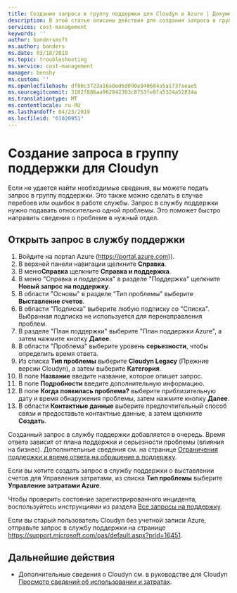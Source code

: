 ```yaml
---
title: Создание запроса в группу поддержки для Cloudyn в Azure | Документы Майкрософт
description: В этой статье описаны действия для создания запроса в группу поддержки для Cloudyn.
services: cost-management
keywords: ''
author: bandersmsft
ms.author: banders
ms.date: 03/18/2019
ms.topic: troubleshooting
ms.service: cost-management
manager: benshy
ms.custom: ''
ms.openlocfilehash: df86c3723a16a0ed6d090e940684a5a1737aeae5
ms.sourcegitcommit: 3102f886aa962842303c8753fe8fa5324a52834a
ms.translationtype: MT
ms.contentlocale: ru-RU
ms.lasthandoff: 04/23/2019
ms.locfileid: "61020951"
---
```

# <a name="create-a-support-request-for-cloudyn"></a>Создание запроса в группу поддержки для Cloudyn

Если не удается найти необходимые сведения, вы можете подать запрос в группу поддержки. Это также можно сделать в случае перебоев или ошибок в работе службы. Запрос в службу поддержки нужно подавать относительно одной проблемы. Это поможет быстро направить сведения о проблеме в нужный отдел.

## <a name="open-a-support-ticket"></a>Открыть запрос в службу поддержки

1. Войдите на портал Azure (https://portal.azure.com)).
2. В верхней панели навигации щелкните **Справка**.
3. В меню**Справка** щелкните **Справка и поддержка**.
4. В меню "Справка и поддержка" в разделе "Поддержка" щелкните **Новый запрос на поддержку**.
5. В области "Основы" в разделе "Тип проблемы" выберите **Выставление счетов**.
6. В области "Подписка" выберите любую подписку со "Списка". Выбранная подписка не используется для перенаправления проблем.
7. В разделе "План поддержки" выберите "План поддержки Azure", а затем нажмите кнопку **Далее**.  
8. В области "Проблема" выберите уровень **серьезности**, чтобы определить время ответа.
9. Из списка **Тип проблемы** выберите **Cloudyn Legacy** (Прежние версии Cloudyn), а затем выберите **Категория**.
10. В поле **Название** введите название, которое опишет запрос.
11. В поле **Подробности** введите дополнительную информацию.
12. В поле **Когда появилась проблема?** выберите приблизительную дату и время обнаружения проблемы, затем нажмите кнопку **Далее**.  
14. В области **Контактные данные** выберите предпочтительный способ связи и предоставьте контактные данные, а затем щелкните **Создать**.  

Созданный запрос в службу поддержки добавляется в очередь. Время ответа зависит от плана поддержки и серьезности проблемы (влияния на бизнес). Дополнительные сведения см. на странице [Ограничения поддержки и время ответа на обращение в поддержку](https://azure.microsoft.com/support/plans/response/).

Если вы хотите создать запрос в службу поддержки о выставлении счетов для Управления затратами, из списка **Тип проблемы** выберите **Управление затратами Azure**.

Чтобы проверить состояние зарегистрированного инцидента, воспользуйтесь инструкциями из раздела [Все запросы на поддержку](../azure-supportability/how-to-create-azure-support-request.md#all-support-requests).

Если вы старый пользователь Cloudyn без учетной записи Azure, отправьте запрос в службу поддержки на странице https://support.microsoft.com/oas/default.aspx?prid=16451.


## <a name="next-steps"></a>Дальнейшие действия

- Дополнительные сведения о Cloudyn см. в руководстве для Cloudyn [Просмотр сведений об использовании и затратах](tutorial-review-usage.md).
